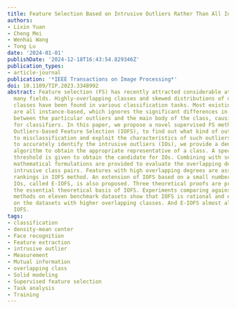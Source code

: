 ```yaml
---
title: Feature Selection Based on Intrusive Outliers Rather Than All Instances
authors:
- Lixin Yuan
- Cheng Mei
- Wenhai Wang
- Tong Lu
date: '2024-01-01'
publishDate: '2024-12-18T16:43:54.829346Z'
publication_types:
- article-journal
publication: '*IEEE Transactions on Image Processing*'
doi: 10.1109/TIP.2023.3348992
abstract: Feature selection (FS) has recently attracted considerable attention in
  many fields. Highly-overlapping classes and skewed distributions of data within
  classes have been found in various classification tasks. Most existing FS methods
  are all instance-based, which ignores the significant differences in characteristics
  between the particular outliers and the main body of the class, causing confusion
  for classifiers. In this paper, we propose a novel supervised FS method, Intrusive
  Outliers-based Feature Selection (IOFS), to find out what kind of outliers lead
  to misclassification and exploit the characteristics of such outliers. In order
  to accurately identify the intrusive outliers (IOs), we provide a density-mean center
  algorithm to obtain the appropriate representative of a class. A special distance
  threshold is given to obtain the candidate for IOs. Combining with several metrics,
  mathematical formulations are provided to evaluate the overlapping degree of the
  intrusive class pairs. Features with high overlapping degrees are assigned to low
  rankings in IOFS method. An extension of IOFS based on a small number of extreme
  IOs, called E-IOFS, is also proposed. Three theoretical proofs are provided for
  the essential theoretical basis of IOFS. Experiments comparing against various state-of-the-art
  methods on eleven benchmark datasets show that IOFS is rational and effective, especially
  on the datasets with higher overlapping classes. And E-IOFS almost always outperforms
  IOFS.
tags:
- classification
- density-mean center
- Face recognition
- Feature extraction
- intrusive outlier
- Measurement
- Mutual information
- overlapping class
- Solid modeling
- Supervised feature selection
- Task analysis
- Training
---
```

